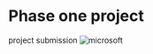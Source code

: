 # Phase one project
project submission
![microsoft](https://github.com/ed-gar-k/final-PH-repo/assets/109956677/500c2241-55ae-423a-9f64-d7edc3688f87)
